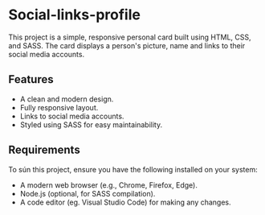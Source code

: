 # Social-links-profile
This project is a simple, responsive personal card built using HTML, CSS, and SASS. The card displays a person's picture, name and links to their social media accounts.

## Features
- A clean and modern design.
- Fully responsive layout.
- Links to social media accounts.
- Styled using SASS for easy maintainability.

## Requirements
To sún this project, ensure you have the following installed on your system:
- A modern web browser (e.g., Chrome, Firefox, Edge).
- Node.js (optional, for SASS compilation).
- A code editor (eg. Visual Studio Code) for making any changes.
